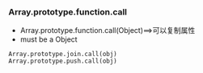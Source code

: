 ### Array.prototype.function.call
* Array.prototype.function.call(Object)==>可以复制属性
* must be a Object
```
Array.prototype.join.call(obj)
Array.prototype.push.call(obj)
```

